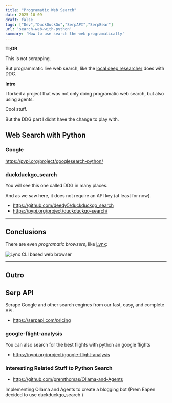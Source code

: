 ```yaml
---
title: "Programatic Web Search"
date: 2025-10-09
draft: false
tags: ["Dev","DuckDuckGo","SerpAPI","SerpBear"]
url: 'search-web-with-python'
summary: 'How to use search the web programatically'
---
```


**Tl;DR**

This is not scrapping.

But programmatic live web search, like the [local deep researcher](https://jalcocert.github.io/JAlcocerT/live-search-and-research-with-ai/#local-deep-researcher) does with DDG.

**Intro**

I forked a project that was not only doing programatic web search, but also using agents.

Cool stuff.

But the DDG part I didnt have the change to play with.

## Web Search with Python

### Google

https://pypi.org/project/googlesearch-python/

### duckduckgo_search

You will see this one called DDG in many places.

And as we saw here, it does not require an API key (at least for now).

* https://github.com/deedy5/duckduckgo_search
* https://pypi.org/project/duckduckgo-search/


---

## Conclusions

There are even *programatic browsers*, like [Lynx](https://jalcocert.github.io/JAlcocerT/how-to-browse/#browsers-ive-tried):

![Lynx CLI based web browser](/blog_img/selfh/Internet/lynx-browser.png)


---

## Outro

## Serp API

Scrape Google and other search engines from our fast, easy, and complete API.

* https://serpapi.com/pricing

### google-flight-analysis

You can also search for the best flights with python an google flights 

* https://pypi.org/project/google-flight-analysis

### Interesting Related Stuff to Python Search

* https://github.com/premthomas/Ollama-and-Agents

Implementing Ollama and Agents to create a blogging bot (Prem Eapen decided to use duckduckgo_search )
